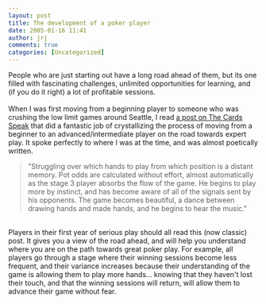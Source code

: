 ```yaml
---
layout: post
title: The development of a poker player
date: 2005-01-16 11:41
author: jrj
comments: true
categories: [Uncategorized]
---
```

People who are just starting out have a long road ahead of them, but its one filled with fascinating challenges, unlimited opportunities for learning, and (if you do it right) a lot of profitable sessions.<br /><br />When I was first moving from a beginning player to someone who was crushing the low limit games around Seattle, I read <a href="http://cardsspeak.servebeer.com/archives/a_year_in_the_making_the_development_of_a_poker_player.html" target="_blank">a post on The Cards Speak</a> that did a fantastic job of crystallizing the process of moving from a beginner to an advanced/intermediate player on the road towards expert play. It spoke perfectly to where I was at the time, and was almost poetically written.<blockquote>"Struggling over which hands to play from which position is a distant memory. Pot odds are calculated without effort, almost automatically as the stage 3 player absorbs the flow of the game. He begins to play more by instinct, and has become aware of all of the signals sent by his opponents. The game becomes beautiful, a dance between drawing hands and made hands, and he begins to hear the music."</blockquote><br />Players in their first year of serious play should all read this (now classic) post. It gives you a view of the road ahead, and will help you understand where you are on the path towards great poker play. For example, all players go through a stage where their winning sessions become less frequent, and their variance increases because their understanding of the game is allowing them to play more hands... knowing that they haven't lost their touch, and that the winning sessions will return, will allow them to advance their game without fear.
